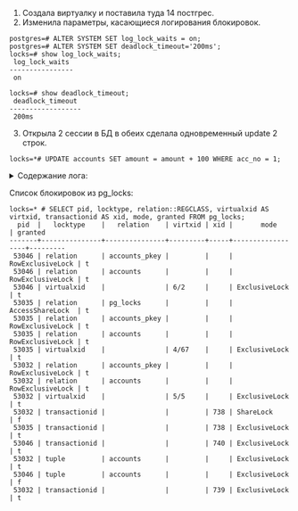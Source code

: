 1. Создала виртуалку и поставила туда 14 постгрес.  
2. Изменила параметры, касающиеся логирования блокировок.  
```
postgres=# ALTER SYSTEM SET log_lock_waits = on;
postgres=# ALTER SYSTEM SET deadlock_timeout='200ms';
locks=# show log_lock_waits;
 log_lock_waits 
----------------
 on

locks=# show deadlock_timeout;
 deadlock_timeout 
------------------
 200ms
```  
3. Открыла 2 сессии в БД в обеих сделала одновременный update 2 строк.
```
locks=*# UPDATE accounts SET amount = amount + 100 WHERE acc_no = 1;
```
<details>
<summary>Содержание лога: </summary>  
 
tail -10 /var/log/postgresql/postgresql-14-main.log  
2023-03-10 13:15:45.359 UTC [51434] postgres@locks LOG:  process 51434 still waiting for ShareLock on transaction 736 after 200.229 ms  
2023-03-10 13:15:45.359 UTC [51434] postgres@locks DETAIL:  Process holding the lock: 51256. Wait queue: 51434.  
2023-03-10 13:15:45.359 UTC [51434] postgres@locks CONTEXT:  while updating tuple (0,1) in relation "accounts"  
2023-03-10 13:15:45.359 UTC [51434] postgres@locks STATEMENT:  UPDATE accounts SET amount = amount + 100 WHERE acc_no = 1;  
2023-03-10 13:15:55.851 UTC [51434] postgres@locks LOG:  process 51434 acquired ShareLock on transaction 736 after 10692.325 ms  
2023-03-10 13:15:55.851 UTC [51434] postgres@locks CONTEXT:  while updating tuple (0,1) in relation "accounts"  
2023-03-10 13:15:55.851 UTC [51434] postgres@locks STATEMENT:  UPDATE accounts SET amount = amount + 100 WHERE acc_no = 1;  
</details>  

Список блокировок из pg_locks:
```
locks=* # SELECT pid, locktype, relation::REGCLASS, virtualxid AS virtxid, transactionid AS xid, mode, granted FROM pg_locks;
  pid  |   locktype    |   relation    | virtxid | xid |       mode       | granted 
-------+---------------+---------------+---------+-----+------------------+---------
 53046 | relation      | accounts_pkey |         |     | RowExclusiveLock | t
 53046 | relation      | accounts      |         |     | RowExclusiveLock | t
 53046 | virtualxid    |               | 6/2     |     | ExclusiveLock    | t
 53035 | relation      | pg_locks      |         |     | AccessShareLock  | t
 53035 | relation      | accounts_pkey |         |     | RowExclusiveLock | t
 53035 | relation      | accounts      |         |     | RowExclusiveLock | t
 53035 | virtualxid    |               | 4/67    |     | ExclusiveLock    | t
 53032 | relation      | accounts_pkey |         |     | RowExclusiveLock | t
 53032 | relation      | accounts      |         |     | RowExclusiveLock | t
 53032 | virtualxid    |               | 5/5     |     | ExclusiveLock    | t
 53032 | transactionid |               |         | 738 | ShareLock        | f
 53035 | transactionid |               |         | 738 | ExclusiveLock    | t
 53046 | transactionid |               |         | 740 | ExclusiveLock    | t
 53032 | tuple         | accounts      |         |     | ExclusiveLock    | t
 53046 | tuple         | accounts      |         |     | ExclusiveLock    | f
 53032 | transactionid |               |         | 739 | ExclusiveLock    | t
 ```
